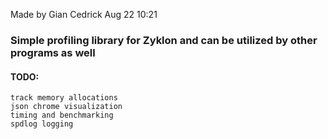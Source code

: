 Made by Gian Cedrick Aug 22 10:21

### Simple profiling library for Zyklon and can be utilized by other programs as well

#### TODO:
    track memory allocations
    json chrome visualization
    timing and benchmarking
    spdlog logging